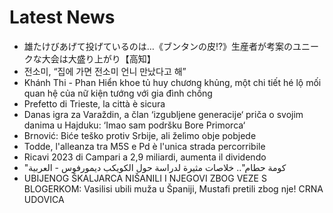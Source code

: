 # Latest News
-  雄たけびあげて投げているのは…《ブンタンの皮!?》生産者が考案のユニークな大会は大盛り上がり【高知】
-  전소미, “집에 가면 전소미 언니 만났다고 해”
-  Khánh Thi - Phan Hiển khoe tủ huy chương khủng, một chi tiết hé lộ mối quan hệ của nữ kiện tướng với gia đình chồng
-  Prefetto di Trieste, la città è sicura
-  Danas igra za Varaždin, a član ‘izgubljene generacije‘ priča o svojim danima u Hajduku: ‘Imao sam podršku Bore Primorca‘
-  Brnović: Biće teško protiv Srbije, ali želimo obje pobjede
-  Todde, l'alleanza tra M5S e Pd è l'unica strada percorribile
-  Ricavi 2023 di Campari a 2,9 miliardi, aumenta il dividendo
-  "كومة حطام".. خلاصات مثيرة لدراسة حول الكويكب ديمورفوس - العربية
-  UBIJENOG ŠKALJARCA NIŠANILI I NJEGOVI ZBOG VEZE S BLOGERKOM: Vasilisi ubili muža u Španiji, Mustafi pretili zbog nje! CRNA UDOVICA
